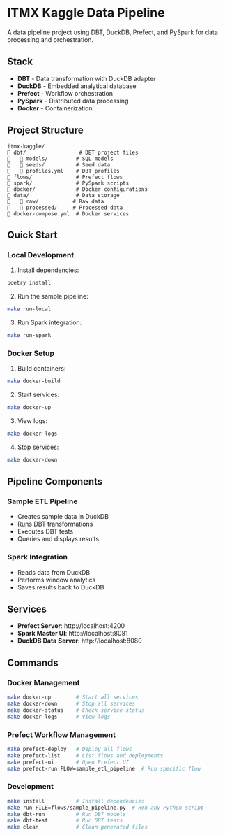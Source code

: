 # ITMX Kaggle Data Pipeline

A data pipeline project using DBT, DuckDB, Prefect, and PySpark for data processing and orchestration.

## Stack

- **DBT** - Data transformation with DuckDB adapter
- **DuckDB** - Embedded analytical database
- **Prefect** - Workflow orchestration
- **PySpark** - Distributed data processing
- **Docker** - Containerization

## Project Structure

```
itmx-kaggle/
   dbt/                 # DBT project files
      models/         # SQL models
      seeds/          # Seed data
      profiles.yml    # DBT profiles
   flows/              # Prefect flows
   spark/              # PySpark scripts
   docker/             # Docker configurations
   data/               # Data storage
      raw/           # Raw data
      processed/     # Processed data
   docker-compose.yml  # Docker services

```

## Quick Start

### Local Development

1. Install dependencies:
```bash
poetry install
```

2. Run the sample pipeline:
```bash
make run-local
```

3. Run Spark integration:
```bash
make run-spark
```

### Docker Setup

1. Build containers:
```bash
make docker-build
```

2. Start services:
```bash
make docker-up
```

3. View logs:
```bash
make docker-logs
```

4. Stop services:
```bash
make docker-down
```

## Pipeline Components

### Sample ETL Pipeline
- Creates sample data in DuckDB
- Runs DBT transformations
- Executes DBT tests
- Queries and displays results

### Spark Integration
- Reads data from DuckDB
- Performs window analytics
- Saves results back to DuckDB

## Services

- **Prefect Server**: http://localhost:4200
- **Spark Master UI**: http://localhost:8081
- **DuckDB Data Server**: http://localhost:8080

## Commands

### Docker Management
```bash
make docker-up        # Start all services
make docker-down      # Stop all services
make docker-status    # Check service status
make docker-logs      # View logs
```

### Prefect Workflow Management
```bash
make prefect-deploy   # Deploy all flows
make prefect-list     # List flows and deployments
make prefect-ui       # Open Prefect UI
make prefect-run FLOW=sample_etl_pipeline  # Run specific flow
```

### Development
```bash
make install          # Install dependencies
make run FILE=flows/sample_pipeline.py  # Run any Python script
make dbt-run          # Run DBT models
make dbt-test         # Run DBT tests
make clean            # Clean generated files
```